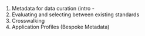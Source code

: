1. Metadata for data curation (intro - 
2. Evaluating and selecting between existing standards
3. Crosswalking
4. Application Profiles (Bespoke Metadata)

